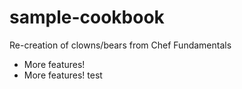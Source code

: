 # sample-cookbook

Re-creation of clowns/bears from Chef Fundamentals
- More features!
- More features!
test
